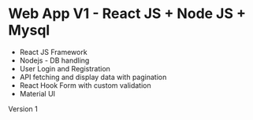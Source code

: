 # Web App V1 - React JS + Node JS + Mysql

- React JS Framework
- Nodejs - DB handling
- User Login and Registration
- API fetching and display data with pagination
- React Hook Form with custom validation
- Material UI

Version 1
